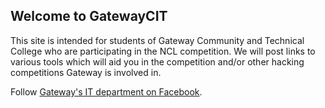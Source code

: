 ## Welcome to GatewayCIT

This site is intended for students of Gateway Community and Technical College who are participating in the NCL competition. We will post links to various tools which will aid you in the competition and/or other hacking competitions Gateway is involved in.

Follow [Gateway's IT department on Facebook](https://www.facebook.com/GCTCIT).
